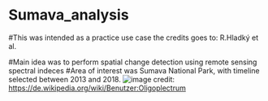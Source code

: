 # Sumava_analysis

#This was intended as a practice use case the credits goes to: R.Hladký et al.

#Main idea was to perform spatial change detection using remote sensing spectral indeces
#Area of interest was Sumava National Park, with timeline selected between 2013 and 2018.
![image](https://github.com/StanislavHerber/Sumava_analysis/assets/134272440/e471573b-4b4c-4115-afed-37a6b3ecf7ca)
credit: https://de.wikipedia.org/wiki/Benutzer:Oligoplectrum


